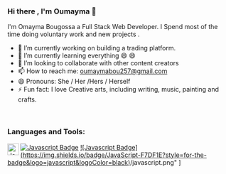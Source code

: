 ### Hi there , I'm Oumayma 👋

 I'm Omayma Bougossa a  Full Stack Web Developer. I Spend most of the time doing  voluntary work  and new projects .

- 🔭 I’m currently working on building a trading platform.
- 🌱 I’m currently learning everything 😄 😄
- 👯  I’m looking to collaborate with other content creators 
- 📫 How to reach me: oumaymabou257@gmail.com
- 😄 Pronouns: She / Her /Hers / Herself
- ⚡ Fun fact:  I love Creative arts, including writing, music, painting and crafts.
<br />

### Languages and Tools:
 [![Javascript Badge](https://img.shields.io/badge/JavaScript-F7DF1E?style=for-the-badge&logo=javascript&logoColor=black)](#)
[![Javascript Badge]<img align="left" alt="JavaScript" width="26px"/> (https://img.shields.io/badge/JavaScript-F7DF1E?style=for-the-badge&logo=javascript&logoColor=black)](#)/javascript.png" ]
